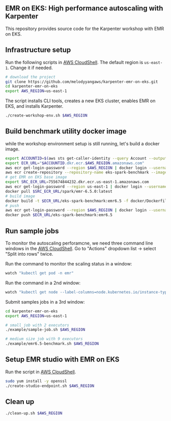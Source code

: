 ## EMR on EKS: High performance autoscaling with Karpenter

This repository provides source code for the Karpenter workshop with EMR on EKS. 

## Infrastructure setup

Run the following scripts in [AWS CloudShell](https://us-east-1.console.aws.amazon.com/cloudshell?region=us-east-1). The default region is `us-east-1`. Change it if needed.
```bash
# download the project
git clone https://github.com/melodyyangaws/karpenter-emr-on-eks.git
cd karpenter-emr-on-eks
export AWS_REGION=us-east-1
````

The script installs CLI tools, creates a new EKS cluster, enables EMR on EKS, and installs Karpenter.
```bash
./create-workshop-env.sh $AWS_REGION
```

## Build benchmark utility docker image 
while the workshop environment setup is still running, let's build a docker image.
```bash
export ACCOUNTID=$(aws sts get-caller-identity --query Account --output text)
export ECR_URL="$ACCOUNTID.dkr.ecr.$AWS_REGION.amazonaws.com"
aws ecr get-login-password --region $AWS_REGION | docker login --username AWS --password-stdin $ECR_URL
aws ecr create-repository --repository-name eks-spark-benchmark --image-scanning-configuration scanOnPush=true
# get EMR on EKS base image
export SRC_ECR_URL=755674844232.dkr.ecr.us-east-1.amazonaws.com
aws ecr get-login-password --region us-east-1 | docker login --username AWS --password-stdin $SRC_ECR_URL
docker pull $SRC_ECR_URL/spark/emr-6.5.0:latest
# build image
docker build -t $ECR_URL/eks-spark-benchmark:emr6.5 -f docker/Dockerfile-benchmarkutil --build-arg SPARK_BASE_IMAGE=$SRC_ECR_URL/spark/emr-6.5.0:latest .
# push
aws ecr get-login-password --region $AWS_REGION | docker login --username AWS --password-stdin $ECR_URL
docker push $ECR_URL/eks-spark-benchmark:emr6.5
```

## Run sample jobs
To monitor the autoscaling perforamcne, we need three command line windows in the [AWS CloudShell](https://us-east-1.console.aws.amazon.com/cloudshell?region=us-east-1). Go to "Actions" dropdown list -> select "Split into rows" twice.

Run the command to monitor the scaling status in a window:
```bash
watch "kubectl get pod -n emr"
```
Run the command in a 2nd window:
```bash
watch "kubectl get node --label-columns=node.kubernetes.io/instance-type,topology.kubernetes.io/zone,karpenter.sh/capacity-type"
```
Submit samples jobs in a 3rd window:

```bash
cd karpenter-emr-on-eks
export AWS_REGION=us-east-1
```
```bash
# small job with 2 executors
./example/sample-job.sh $AWS_REGION
```
```bash
# medium size job with 9 executors
./example/emr6.5-benchmark.sh $AWS_REGION
```
## Setup EMR studio with EMR on EKS
Run the script in [AWS CloudShell](https://us-east-1.console.aws.amazon.com/cloudshell?region=us-east-1).

```bash
sudo yum install -y openssl
./create-studio-endpoint.sh $AWS_REGION
````

## Clean up
```bash
./clean-up.sh $AWS_REGION
```
